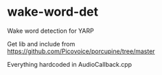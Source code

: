 # wake-word-det
Wake word detection for YARP

Get lib and include from https://github.com/Picovoice/porcupine/tree/master

Everything hardcoded in AudioCallback.cpp
